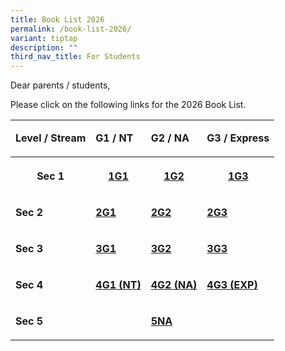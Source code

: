 ```yaml
---
title: Book List 2026
permalink: /book-list-2026/
variant: tiptap
description: ""
third_nav_title: For Students
---
```

<p>Dear parents / students,</p>
<p>Please click on the following links for the 2026 Book List.</p>
<table style="minWidth: 100px">
<colgroup>
<col>
<col>
<col>
<col>
</colgroup>
<tbody>
<tr>
<td rowspan="1" colspan="1">
<p><strong>Level / Stream</strong>
</p>
</td>
<td rowspan="1" colspan="1">
<p><strong>G1 / NT</strong>
</p>
</td>
<td rowspan="1" colspan="1">
<p><strong>G2 / NA</strong>
</p>
</td>
<td rowspan="1" colspan="1">
<p><strong>G3 / Express</strong>
</p>
</td>
</tr>
<tr>
<th rowspan="1" colspan="1">
<p><strong>Sec 1</strong>
</p>
</th>
<th rowspan="1" colspan="1">
<p><a href="/files/S1__G1__2026.pdf" rel="noopener nofollow" target="_blank">1G1</a>
</p>
</th>
<th rowspan="1" colspan="1">
<p><a href="/files/S1__G2__2026.pdf" rel="noopener nofollow" target="_blank">1G2</a>
</p>
</th>
<th rowspan="1" colspan="1">
<p><strong><a href="/files/S1__G3__2026.pdf" rel="noopener nofollow" target="_blank">1G3</a></strong>
</p>
</th>
</tr>
<tr>
<td rowspan="1" colspan="1">
<p><strong>Sec 2</strong>
</p>
</td>
<td rowspan="1" colspan="1">
<p><strong><a href="/files/S2__G1__2026.pdf" rel="noopener nofollow" target="_blank">2G1</a></strong>
</p>
</td>
<td rowspan="1" colspan="1">
<p><strong><a href="/files/S2__G2__2026.pdf" rel="noopener nofollow" target="_blank">2G2</a></strong>
</p>
</td>
<td rowspan="1" colspan="1">
<p><strong><a href="/files/S2__G3__2026.pdf" rel="noopener nofollow" target="_blank">2G3</a></strong>
</p>
</td>
</tr>
<tr>
<td rowspan="1" colspan="1">
<p><strong>Sec 3</strong>
</p>
</td>
<td rowspan="1" colspan="1">
<p><strong><a href="/files/S3__G1__2026.pdf" rel="noopener nofollow" target="_blank">3G1</a></strong>
</p>
</td>
<td rowspan="1" colspan="1">
<p><strong><a href="/files/S3__G2__2026.pdf" rel="noopener nofollow" target="_blank">3G2</a></strong>
</p>
</td>
<td rowspan="1" colspan="1">
<p><strong><a href="/files/S3__G3__2026.pdf" rel="noopener nofollow" target="_blank">3G3</a></strong>
</p>
</td>
</tr>
<tr>
<td rowspan="1" colspan="1">
<p><strong>Sec 4</strong>
</p>
</td>
<td rowspan="1" colspan="1">
<p><strong><a href="/files/S4__NT__2026.pdf" rel="noopener nofollow" target="_blank">4G1 (NT)</a></strong>
</p>
</td>
<td rowspan="1" colspan="1">
<p><strong><a href="/files/S4__NA__2026.pdf" rel="noopener nofollow" target="_blank">4G2 (NA)</a></strong>
</p>
</td>
<td rowspan="1" colspan="1">
<p><strong><a href="/files/S4__EXP__2026.pdf" rel="noopener nofollow" target="_blank">4G3 (EXP)</a></strong>
</p>
</td>
</tr>
<tr>
<td rowspan="1" colspan="1">
<p><strong>Sec 5</strong>
</p>
</td>
<td rowspan="1" colspan="1">
<p></p>
</td>
<td rowspan="1" colspan="1">
<p><strong><a href="/files/S5__NA__2026.pdf" rel="noopener nofollow" target="_blank">5NA</a></strong>
</p>
</td>
<td rowspan="1" colspan="1">
<p></p>
</td>
</tr>
</tbody>
</table>
<p></p>